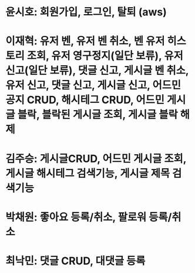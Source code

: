 # 윤시호: 회원가입, 로그인, 탈퇴 (aws)

# 이재혁: 유저 벤, 유저 벤 취소, 벤 유저 히스토리 조회, 유저 영구정지(일단 보류), 유저 신고(일단 보류), 댓글 신고, 게시글 벤 취소, 유저 신고, 댓글 신고, 게시글 신고, 어드민 공지 CRUD, 해시테그 CRUD, 어드민 게시글 블락, 블락된 게시글 조회, 게시글 블락 해제

# 김주승: 게시글CRUD, 어드민 게시글 조회, 게시글 해시테그 검색기능, 게시글 제목 검색기능

# 박채원: 좋아요 등록/취소, 팔로워 등록/취소

# 최낙민: 댓글 CRUD, 대댓글 등록
